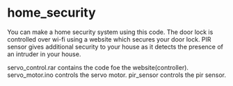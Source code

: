 # home_security
You can make a home security system using this code. The door lock is controlled over wi-fi using a website which secures your door lock. PIR sensor gives additional security to your house as it detects the presence of an intruder in your house.

servo_control.rar contains the code foe the website(controller).
servo_motor.ino controls the servo motor.
pir_sensor controls the pir sensor.
